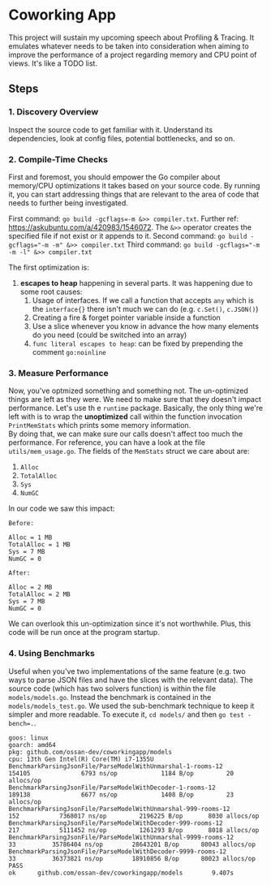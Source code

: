 # Coworking App

This project will sustain my upcoming speech about Profiling & Tracing. It emulates whatever needs to be taken into consideration when aiming to improve the performance of a project regarding memory and CPU point of views. It's like a TODO list.

## Steps

### 1. Discovery Overview

Inspect the source code to get familiar with it. Understand its dependencies, look at config files, potential bottlenecks, and so on.

### 2. Compile-Time Checks

First and foremost, you should empower the Go compiler about memory/CPU optimizations it takes based on your source code. By running it, you can start addressing things that are relevant to the area of code that needs to further being investigated.

First command: `go build -gcflags=-m &>> compiler.txt`. Further ref: <https://askubuntu.com/a/420983/1546072>. The `&>>` operator creates the specified file if not exist or it appends to it.
Second command: `go build -gcflags="-m -m" &>> compiler.txt`
Third command: `go build -gcflags="-m -m -l" &>> compiler.txt`

The first optimization is:

1. **escapes to heap** happening in several parts. It was happening due to some root causes:
    1. Usage of interfaces. If we call a function that accepts `any` which is the `interface{}` there isn't much we can do (e.g. `c.Set()`, `c.JSON()`)
    2. Creating a fire & forget pointer variable inside a function
    3. Use a slice whenever you know in advance the how many elements do you need (could be switched into an array)
    4. `func literal escapes to heap`: can be fixed by prepending the comment `go:noinline`

### 3. Measure Performance

Now, you've optmized something and something not. The un-optimized things are left as they were. We need to make sure that they doesn't impact performance. Let's use th e `runtime` package.
Basically, the only thing we're left with is to wrap the **unoptimized** call within the function invocation `PrintMemStats` which prints some memory information.  
By doing that, we can make sure our calls doesn't affect too much the performance. For reference, you can have a look at the file `utils/mem_usage.go`. The fields of the `MemStats` struct we care about are:

1. `Alloc`
2. `TotalAlloc`
3. `Sys`
4. `NumGC`

In our code we saw this impact:

```text
Before:

Alloc = 1 MB
TotalAlloc = 1 MB
Sys = 7 MB
NumGC = 0

After:

Alloc = 2 MB
TotalAlloc = 2 MB
Sys = 7 MB
NumGC = 0
```

We can overlook this un-optimization since it's not worthwhile. Plus, this code will be run once at the program startup.

### 4. Using Benchmarks

Useful when you've two implementations of the same feature (e.g. two ways to parse JSON files and have the slices with the relevant data).
The source code (which has two solvers function) is within the file `models/models.go`. Instead the benchmark is contained in the `models/models_test.go`.
We used the sub-benchmark technique to keep it simpler and more readable.
To execute it, `cd models/` and then `go test -bench=.`.

```text
goos: linux
goarch: amd64
pkg: github.com/ossan-dev/coworkingapp/models
cpu: 13th Gen Intel(R) Core(TM) i7-1355U
BenchmarkParsingJsonFile/ParseModelWithUnmarshal-1-rooms-12               154105              6793 ns/op            1184 B/op         20 allocs/op
BenchmarkParsingJsonFile/ParseModelWithDecoder-1-rooms-12                 189138              6677 ns/op            1408 B/op         23 allocs/op
BenchmarkParsingJsonFile/ParseModelWithUnmarshal-999-rooms-12                152           7368017 ns/op         2196225 B/op       8030 allocs/op
BenchmarkParsingJsonFile/ParseModelWithDecoder-999-rooms-12                  217           5111452 ns/op         1261293 B/op       8018 allocs/op
BenchmarkParsingJsonFile/ParseModelWithUnmarshal-9999-rooms-12                33          35786404 ns/op        28643201 B/op      80043 allocs/op
BenchmarkParsingJsonFile/ParseModelWithDecoder-9999-rooms-12                  33          36373821 ns/op        18910856 B/op      80023 allocs/op
PASS
ok      github.com/ossan-dev/coworkingapp/models        9.407s
```
